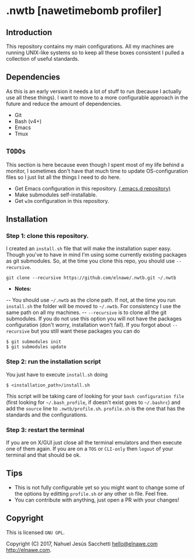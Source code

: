 # .nwtb [nawetimebomb profiler]

## Introduction

This repository contains my main configurations. All my machines are running UNIX-like
systems so to keep all these boxes consistent I pulled a collection of
useful standards.

## Dependencies

As this is an early version it needs a lot of stuff to run (because I actually
use all these things). I want to move to a more configurable approach in the
future and reduce the amount of dependencies.

- Git
- Bash (v4+)
- Emacs
- Tmux

## `TODOs`

This section is here because even though I spent most of my life behind a
monitor, I sometimes don't have that much time to update OS-configuration files
so I just list all the things I need to do here.

- Get Emacs configuration in this repository.
  [(.emacs.d repository)](https://github.com/elnawe/.emacs.d "Go to Emacs configuration repository: /elnawe/.emacs.d")
- Make submodules self-installable.
- Get `w3m` configuration in this repository.

## Installation

### Step 1: clone this repository.

I created an `install.sh` file that will make the installation super easy.
Though you've to have in mind I'm using some currently existing packages as git
submodules. So, at the time you clone this repo, you should use `--recursive`.

    git clone --recursive https://github.com/elnawe/.nwtb.git ~/.nwtb

- **Notes:**

-- You should use `~/.nwtb` as the clone path. If not, at the time you run
`install.sh` the folder will be moved to `~/.nwtb`. For consistency I use the
same path on all my machines.
-- `--recursive` is to clone all the git submodules. If you do not use
this option you will not have the packages configuration (don't worry,
installation won't fail). If you forgot about `--recursive` but you still want
these packages you can do

    $ git submodules init
    $ git submodules update

### Step 2: run the installation script

You just have to execute `install.sh` doing

    $ <installation_path>/install.sh

This script will be taking care of looking for your `bash configuration file`
(first looking for `~/.bash_profile`, if doesn't exist goes to `~/.bashrc`) and
add the `source` line to `.nwtb/profile.sh`. `profile.sh` is the one that has
the standards and the configurations.

### Step 3: restart the terminal

If you are on X/GUI just close all the terminal emulators and then execute one
of them again. If you are on a `TOS` or `CLI-only` then `logout` of your
terminal and that should be ok.

## Tips

- This is not fully configurable yet so you might want to change some of the
options by editting `profile.sh` or any other `sh` file. Feel free.
- You can contribute with anything, just open a PR with your changes!

## Copyright

This is licensed `GNU GPL`.

Copyright (C) 2017, Nahuel Jesús Sacchetti hello@elnawe.com http://elnawe.com.

